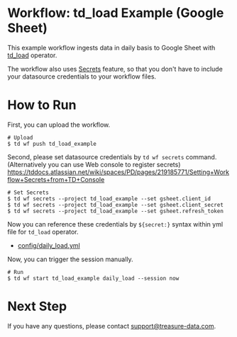 # Workflow: td_load Example (Google Sheet)

This example workflow ingests data in daily basis to Google Sheet with [td_load](http://docs.digdag.io/operators.html#td-load-treasure-data-bulk-loading) operator.

The workflow also uses [Secrets](https://tddocs.atlassian.net/wiki/spaces/PD/pages/223379597/Setting+Workflow+Secrets+from+the+Command+Line) feature, so that you don't have to include your datasource credentials to your workflow files.


# How to Run

First, you can upload the workflow.

    # Upload
    $ td wf push td_load_example

Second, please set datasource credentials by `td wf secrets` command.
(Alternatively you can use Web console to register secrets)
https://tddocs.atlassian.net/wiki/spaces/PD/pages/219185771/Setting+Workflow+Secrets+from+TD+Console

    # Set Secrets
    $ td wf secrets --project td_load_example --set gsheet.client_id
    $ td wf secrets --project td_load_example --set gsheet.client_secret
    $ td wf secrets --project td_load_example --set gsheet.refresh_token

Now you can reference these credentials by `${secret:}` syntax within yml file for `td_load` operator.

- [config/daily_load.yml](config/daily_load.yml)

Now, you can trigger the session manually.

    # Run
    $ td wf start td_load_example daily_load --session now
    
# Next Step

If you have any questions, please contact support@treasure-data.com.
